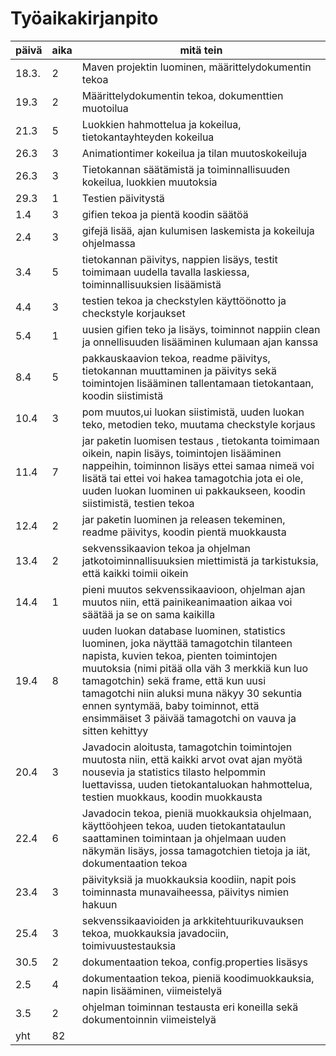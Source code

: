 # Työaikakirjanpito

päivä |  aika |  mitä tein
------|-------|-----------
18.3. | 2 | Maven projektin luominen, määrittelydokumentin tekoa
19.3 | 2 | Määrittelydokumentin tekoa, dokumenttien muotoilua
21.3 | 5 | Luokkien hahmottelua ja kokeilua, tietokantayhteyden kokeilua
26.3 | 3 | Animationtimer kokeilua ja tilan muutoskokeiluja
26.3 | 3 | Tietokannan säätämistä ja toiminnallisuuden kokeilua, luokkien muutoksia
29.3 | 1 | Testien päivitystä 
1.4 | 3 | gifien tekoa ja pientä koodin säätöä
2.4 | 3 | gifejä lisää, ajan kulumisen laskemista ja kokeiluja ohjelmassa
3.4 | 5 | tietokannan päivitys, nappien lisäys, testit toimimaan uudella tavalla laskiessa, toiminnallisuuksien lisäämistä
4.4 | 3 | testien tekoa ja checkstylen käyttöönotto ja checkstyle korjaukset
5.4 | 1 | uusien gifien teko ja lisäys, toiminnot nappiin clean ja onnellisuuden lisääminen kulumaan ajan kanssa
8.4 | 5 | pakkauskaavion tekoa, readme päivitys, tietokannan muuttaminen ja päivitys sekä toimintojen lisääminen tallentamaan tietokantaan, koodin siistimistä
10.4 | 3 | pom muutos,ui luokan siistimistä, uuden luokan teko, metodien teko, muutama checkstyle korjaus
11.4 | 7 | jar paketin luomisen testaus , tietokanta toimimaan oikein, napin lisäys, toimintojen lisääminen nappeihin, toiminnon lisäys ettei samaa nimeä voi lisätä tai ettei voi hakea tamagotchia jota ei ole, uuden luokan luominen ui pakkaukseen, koodin siistimistä, testien tekoa
12.4 | 2 | jar paketin luominen ja releasen tekeminen, readme päivitys, koodin pientä muokkausta
13.4 | 2 | sekvenssikaavion tekoa ja ohjelman jatkotoiminnallisuuksien miettimistä ja tarkistuksia, että kaikki toimii oikein
14.4 | 1 | pieni muutos sekvenssikaavioon, ohjelman ajan muutos niin, että painikeanimaation aikaa voi säätää ja se on sama kaikilla
19.4 | 8 | uuden luokan database luominen, statistics luominen, joka näyttää tamagotchin tilanteen napista, kuvien tekoa, pienten toimintojen muutoksia (nimi pitää olla väh 3 merkkiä kun luo tamagotchin) sekä frame, että kun uusi tamagotchi niin aluksi muna näkyy 30 sekuntia ennen syntymää, baby toiminnot, että ensimmäiset 3 päivää tamagotchi on vauva ja sitten kehittyy
20.4 | 3 | Javadocin aloitusta, tamagotchin toimintojen muutosta niin, että kaikki arvot ovat ajan myötä nousevia ja statistics tilasto helpommin luettavissa, uuden tietokantaluokan hahmottelua, testien muokkaus, koodin muokkausta
22.4 | 6 | Javadocin tekoa, pieniä muokkauksia ohjelmaan, käyttöohjeen tekoa, uuden tietokantataulun saattaminen toimintaan ja ohjelmaan uuden näkymän lisäys, jossa tamagotchien tietoja ja iät, dokumentaation tekoa
23.4 | 3 | päivityksiä ja muokkauksia koodiin, napit pois toiminnasta munavaiheessa, päivitys nimien hakuun
25.4 | 3 | sekvenssikaavioiden ja arkkitehtuurikuvauksen tekoa, muokkauksia javadociin, toimivuustestauksia
30.5 | 2 | dokumentaation tekoa, config.properties lisäsys
2.5 | 4 | dokumentaation tekoa, pieniä koodimuokkauksia, napin lisääminen, viimeistelyä
3.5 | 2 | ohjelman toiminnan testausta eri koneilla sekä dokumentoinnin viimeistelyä
yht | 82 |
